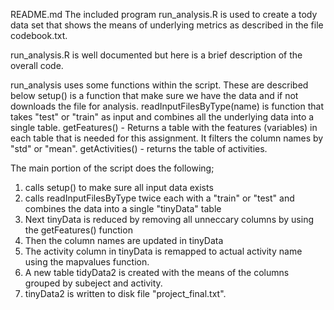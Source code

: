 README.md
The included program run_analysis.R is used to create a tody data set that 
shows the means of underlying metrics as described in the file codebook.txt.

run_analysis.R is well documented but here is a brief description of the overall
code.

run_analysis uses some functions within the script. These are described below
setup() is a function that make sure we have the data and if not downloads the file for analysis.
readInputFilesByType(name) is function that takes "test" or "train" as input and combines all the underlying data into a single table.
getFeatures() - Returns a table with the features (variables) in each table that is needed for this assignment. It filters the column names by "std" or "mean".
getActivities() - returns the table of activities. 

The main portion of the script does the following;
1) calls setup() to make sure all input data exists
2) calls readInputFilesByType twice each with a "train" or "test" and combines the data into a single "tinyData" table
3) Next tinyData is reduced by removing all unneccary columns by using the getFeatures() function
4) Then the column names are updated in tinyData
5) The activity column in tinyData is remapped to actual activity name using the mapvalues function.
6) A new table tidyData2 is created with the means of the columns grouped by subeject and activity.
7) tinyData2 is written to disk file "project_final.txt".


